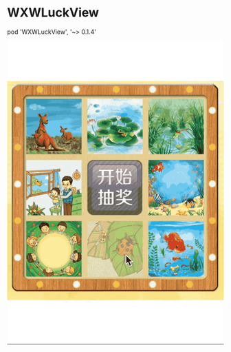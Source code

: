 # WXWLuckView

pod 'WXWLuckView', '~> 0.1.4'

![效果图](https://github.com/wangxuewen/WXWLuckView/blob/master/WXWLuckView/Resource/%E4%B9%9D%E5%AE%AB%E6%A0%BC.gif?imageMogr2/auto-orient/strip%7CimageView2/2/w/120)
